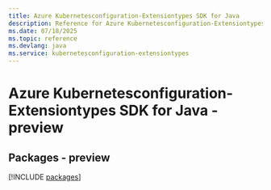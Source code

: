 ```yaml
---
title: Azure Kubernetesconfiguration-Extensiontypes SDK for Java
description: Reference for Azure Kubernetesconfiguration-Extensiontypes SDK for Java
ms.date: 07/18/2025
ms.topic: reference
ms.devlang: java
ms.service: kubernetesconfiguration-extensiontypes
---
```

# Azure Kubernetesconfiguration-Extensiontypes SDK for Java - preview
## Packages - preview
[!INCLUDE [packages](kubernetesconfiguration-extensiontypes-index.md)]